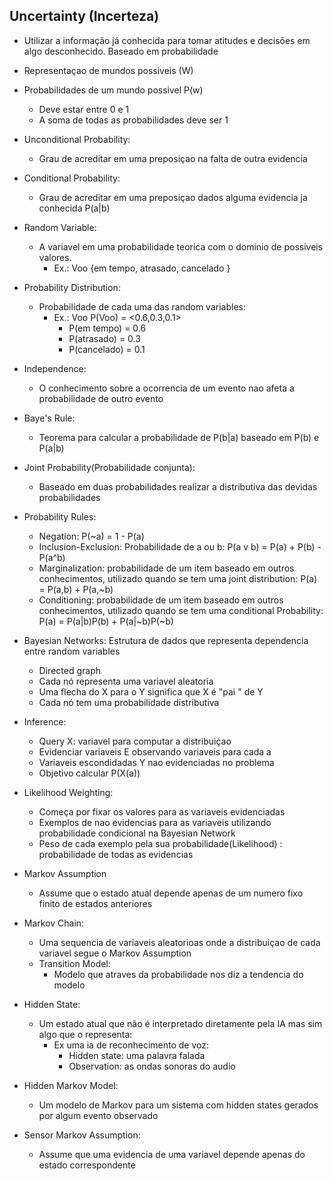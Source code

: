 ## Uncertainty (Incerteza)
- Utilizar a informação já conhecida para tomar atitudes e decisões em algo desconhecido. Baseado em probabilidade
- Representaçao de mundos possiveis (W)
- Probabilidades de um mundo possivel P(w)
    - Deve estar entre 0 e 1
    - A soma de todas as probabilidades deve ser 1
- Unconditional Probability:
    - Grau de acreditar em uma preposiçao na falta de outra evidencia
- Conditional Probability:
    - Grau de acreditar em uma preposiçao dados alguma evidencia ja conhecida P(a|b)
- Random Variable:
    - A variavel em uma probabilidade teorica com o dominio de possiveis valores.
        - Ex.: Voo {em tempo, atrasado, cancelado }
- Probability Distribution:
    - Probabilidade de cada uma das random variables:
        - Ex.: Voo P(Voo) = <0.6,0.3,0.1>
            - P(em tempo) = 0.6
            - P(atrasado) = 0.3
            - P(cancelado) = 0.1
- Independence:
    - O conhecimento sobre a ocorrencia de um evento nao afeta a probabilidade de outro evento
- Baye's Rule:
    - Teorema para calcular a probabilidade de P(b|a) baseado em P(b) e P(a|b)
- Joint Probability(Probabilidade conjunta):
    - Baseado em duas probabilidades realizar a distributiva das devidas probabilidades

- Probability Rules:
    - Negation: P(~a) = 1 - P(a)
    - Inclusion-Exclusion: Probabilidade de a ou b: P(a v b) = P(a) + P(b) - P(a^b)
    - Marginalization: probabilidade de um item baseado em outros conhecimentos, utilizado quando se tem uma joint distribution: P(a) = P(a,b) + P(a,~b)
    - Conditioning: probabilidade de um item baseado em outros conhecimentos, utilizado quando se tem uma conditional Probability: P(a) = P(a|b)P(b) + P(a|~b)P(~b)
- Bayesian Networks: Estrutura de dados que representa dependencia entre random variables
    - Directed graph
    - Cada nó representa uma variavel aleatoria 
    - Uma flecha do X para o Y significa que X é "pai " de Y
    - Cada nó tem uma probabilidade distributiva
- Inference:
    - Query X: variavel para computar a distribuiçao
    - Evidenciar variaveis E observando variaveis para cada a
    - Variaveis escondidadas Y nao evidenciadas no problema
    - Objetivo calcular P(X(a))
- Likelihood Weighting:
    - Começa por fixar os valores para as variaveis evidenciadas
    - Exemplos de nao evidencias para as variaveis utilizando probabilidade condicional na Bayesian Network
    - Peso de cada exemplo pela sua probabilidade(Likelihood) : probabilidade de todas as evidencias
- Markov Assumption
    - Assume que o estado atual depende apenas de um numero fixo finito de estados anteriores
- Markov Chain:
    - Uma sequencia de variaveis aleatorioas onde a distribuiçao de cada variavel segue o Markov Assumption
    - Transition Model:
        - Modelo que atraves da probabilidade nos diz a tendencia do modelo
- Hidden State:
    - Um estado atual que não é interpretado diretamente pela IA mas sim algo que o representa:
        - Ex uma ia de reconhecimento de voz:
            - Hidden state: uma palavra falada
            - Observation: as ondas sonoras do audio
- Hidden Markov Model:
    - Um modelo de Markov para um sistema com hidden states gerados por algum evento observado
- Sensor Markov Assumption:
    - Assume que uma evidencia de uma variavel depende apenas do estado correspondente